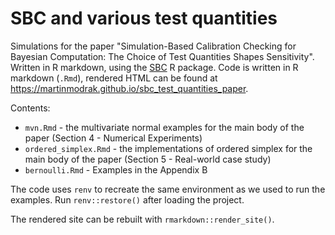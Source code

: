 # SBC and various test quantities

Simulations for the paper "Simulation-Based Calibration Checking for Bayesian Computation: The Choice of Test Quantities Shapes Sensitivity". Written in
R markdown, using the [SBC](https://hyunjimoon.github.io/SBC/) R package.
Code is written in R markdown (`.Rmd`), rendered HTML can be found at
https://martinmodrak.github.io/sbc_test_quantities_paper.

Contents:

- `mvn.Rmd` - the multivariate normal examples for the main body of the paper (Section 4 - Numerical Experiments)
- `ordered_simplex.Rmd` - the implementations of ordered simplex for the main body of the paper (Section 5 - Real-world case study)
- `bernoulli.Rmd` - Examples in the Appendix B

The code uses `renv` to recreate the same environment as we used to run the examples.
Run `renv::restore()` after loading the project.

The rendered site can be rebuilt with `rmarkdown::render_site()`.
